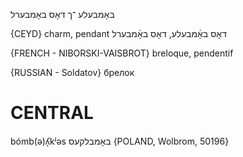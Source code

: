 באָמבעלע
־ך
דאָס
באָמבערל

{CEYD}
charm, pendant דאָס באָ֜מבעלע, דאָס באָ֜מבערל

{FRENCH - NIBORSKI-VAISBROT}
breloque, pendentif

{RUSSIAN - Soldatov}
брелок

CENTRAL
========

bómb(ə)ʎ̩kʲəs באָמבלקעס {POLAND, Wolbrom, 50196}
